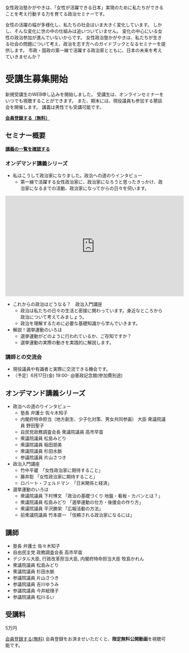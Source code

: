 女性政治塾かがやきは、「女性が活躍できる日本」実現のために私たちができることを考え行動する力を育てる政治セミナーです。

女性の活躍の幅が多様化し、私たちの社会はいま大きく変化しています。
しかし、そんな変化に世の中の仕組みは追いついていません。
変化の中心にいる女性の政治参加が進んでいないからです。
女性政治塾かがやきは、私たちが生きる社会の問題について考え、政治を志す方へのガイドブックとなるセミナーを提供します。
市政・国政の第一線で活躍する政治家とともに、日本の未来を考えていきませんか？

# 受講生募集開始
新規受講生のWEB申し込みを開始しました。
受講生は、オンラインセミナーをいつでも視聴することができます。
また、期末には、現役議員も参加する懇談会を開催します。
講義は男性でも受講可能です。

**[会員登録する（無料）](https://members.kagayaki-juku.jp/signup)**

## セミナー概要
**[講義の一覧を確認する](https://members.kagayaki-juku.jp/videos/)**

### オンデマンド講義シリーズ
- 私はこうして政治家になりました。政治への道のりインタビュー
  - 第一線で活躍する女性政治家に、政治家になろうと思ったきっかけ、政治家になるまでの活動、政治家になってからの日々を伺います。

<iframe width="560" height="315" src="https://www.youtube.com/embed/oy8NuBWAye8" title="YouTube video player" frameborder="0" allow="accelerometer; autoplay; clipboard-write; encrypted-media; gyroscope; picture-in-picture" allowfullscreen></iframe>

- これからの政治はどうなる？　政治入門講座
  - 政治は私たちの日々の生活と密接に関わっています。身近なところから政治について考えてみましょう。
  - 政治を理解するために必要な基礎知識から学んでいきます。
- 解説！選挙運動のいろは
  - 選挙運動がどのように行われているか、ご存知ですか？
  - 選挙運動の実際の動きを実践的に解説します。

### 講師との交流会
- 現役議員や有識者と実際に交流できる機会です。
- （予定）6月17日(金) 19:00- @憲政記念館(参加費別途)

## オンデマンド講義シリーズ
- 政治への道のりインタビュー
  - 塾長 弁護士 佐々木知子
  - 内閣府特命担当（地方創生、少子化対策、男女共同参画） 大臣 衆議院議員 野田聖子
  - 自民党政務調査会長 衆議院議員 高市早苗
  - 衆議院議員 松島みどり
  - 衆議院議員 稲田朋美
  - 衆議院議員 杉田水脈
  - 参議院議員 片山さつき
- 政治入門講座
  - 竹中平蔵　「女性政治家に期待すること」
  - 藤井聡 「女性政治家に期待すること」
  - ロバート・フェルドマン　「日米関係と経済」
- 選挙運動のいろは
  - 衆議院議員 下村博文 「政治の基礎づくり 地盤・看板・カバンとは？」
  - 衆議院議員 松島みどり 「選挙運動の仕方・後援会の作り方」
  - 衆議院議員 平沢勝栄 「広報活動の方法」
  - 前衆議院議員 竹本直一 「信頼される政治家になるには」

## 講師
- 塾長 弁護士 佐々木知子
- 自由民主党 政務調査会長 高市早苗
- デジタル大臣, 行政改革担当大臣, 内閣府特命担当大臣 牧島かれん
- 衆議院議員 松島みどり
- 衆議院議員 杉田水脈
- 参議院議員 片山さつき
- 参議院議員 吉川ゆうみ
- 参議院議員 今井絵理子
- 参議院議員 松川るい

## 受講料
5万円

[会員登録する(無料)](https://members.kagayaki-juku.jp/signup)
会員登録をお済ませいただくと、**限定無料公開動画**を視聴可能です。

